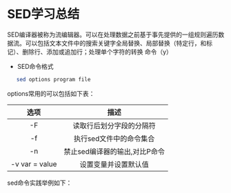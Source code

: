 # SED学习总结

SED编译器被称为流编辑器。可以在处理数据之前基于事先提供的一组规则遍历数据流。可以包括文本文件中的搜索关键字全局替换、局部替换（特定行，和标记）、删除行、添加或追加行；处理单个字符的转换
命令（y）

  - SED命令格式
  ```sh
     sed options program file
  ```
  options常用的可以包括如下表：
  
| 选项 | 描述 |
| :----: | :----: |
| -F  | 读取行后划分字段的分隔符 |
| -f  | 执行sed文件中的命令集合 |
| -n  | 禁止sed编译器的输出,对比P命令|
| -v var = value  | 设置变量并设置默认值 |
  sed命令实践举例如下：
